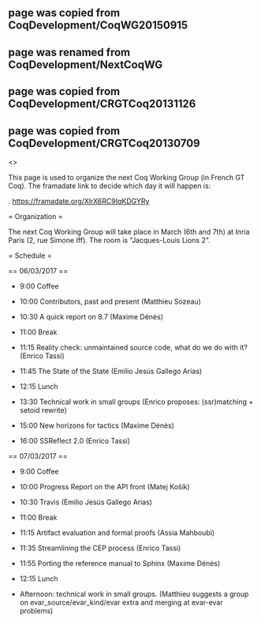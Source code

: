 ## page was copied from CoqDevelopment/CoqWG20150915
## page was renamed from CoqDevelopment/NextCoqWG
## page was copied from CoqDevelopment/CRGTCoq20131126
## page was copied from CoqDevelopment/CRGTCoq20130709
<<TableOfContents>>

This page is used to organize the next Coq Working Group (in French GT Coq). The framadate link to decide which day it will happen is:

 . https://framadate.org/XlrX6RC9IqKDGYRy

= Organization =

The next Coq Working Group will take place in March (6th and 7th) at Inria Paris (2, rue Simone Iff). The room is "Jacques-Louis Lions 2".

= Schedule =

== 06/03/2017 ==

 * 9:00 Coffee

 * 10:00 Contributors, past and present (Matthieu Sozeau)

 * 10:30 A quick report on 8.7 (Maxime Dénès)

 * 11:00 Break

 * 11:15 Reality check: unmaintained source code, what do we do with it? (Enrico Tassi)

 * 11:45 The State of the State (Emilio Jesús Gallego Arias)

 * 12:15 Lunch

 * 13:30 Technical work in small groups (Enrico proposes: (ssr)matching + setoid rewrite)

 * 15:00 New horizons for tactics (Maxime Dénès)

 * 16:00 SSReflect 2.0 (Enrico Tassi)

== 07/03/2017 ==

 * 9:00 Coffee

 * 10:00 Progress Report on the API front (Matej Košík)

 * 10:30 Travis (Emilio Jesús Gallego Arias)

 * 11:00 Break

 * 11:15 Artifact evaluation and formal proofs (Assia Mahboubi)

 * 11:35 Streamlining the CEP process (Enrico Tassi)

 * 11:55 Porting the reference manual to Sphinx (Maxime Dénès)

 * 12:15 Lunch

 * Afternoon: technical work in small groups.
 (Matthieu suggests a group on evar_source/evar_kind/evar extra and merging at evar-evar problems)
